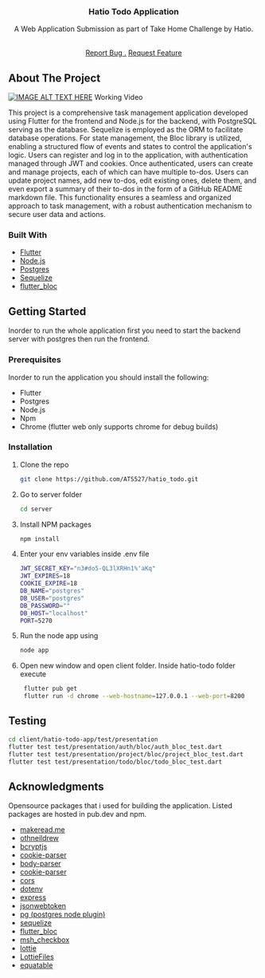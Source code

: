                          
<br/>
<div align="center">

<h3 align="center">Hatio Todo Application</h3>
<p align="center">
A Web Application Submission as part of Take Home Challenge by Hatio.

<br/>
<br/>
  
<a href="https://github.com/ShaanCoding/ReadME-Generator/issues/new?labels=bug&template=bug-report---.md">Report Bug .</a>
<a href="https://github.com/ShaanCoding/ReadME-Generator/issues/new?labels=enhancement&template=feature-request---.md">Request Feature</a>
</p>
</div>

 ## About The Project

[![IMAGE ALT TEXT HERE](https://img.youtube.com/vi/yr53kaMzu50/0.jpg)](https://www.youtube.com/watch?v=yr53kaMzu50 "Hatio Todo Application Working Video") Working Video

This project is a comprehensive task management application developed using Flutter for the frontend and Node.js for the backend, with PostgreSQL serving as the database. Sequelize is employed as the ORM to facilitate database operations. For state management, the Bloc library is utilized, enabling a structured flow of events and states to control the application's logic. Users can register and log in to the application, with authentication managed through JWT and cookies. Once authenticated, users can create and manage projects, each of which can have multiple to-dos. Users can update project names, add new to-dos, edit existing ones, delete them, and even export a summary of their to-dos in the form of a GitHub README markdown file. This functionality ensures a seamless and organized approach to task management, with a robust authentication mechanism to secure user data and actions.
 ### Built With

- [Flutter](https://flutter.dev/)
- [Node.js](https://nodejs.org)
- [Postgres](https://www.postgresql.org)
- [Sequelize](https://sequelize.org)
- [flutter_bloc](https://pub.dev/packages/flutter_bloc)
 ## Getting Started

Inorder to run the whole application first you need to start the backend server with postgres then run the frontend.
 ### Prerequisites

Inorder to run the application you should install the following:
- Flutter
- Postgres
- Node.js
- Npm
- Chrome (flutter web only supports chrome for debug builds)
 ### Installation

1. Clone the repo
   ```sh
   git clone https://github.com/ATS527/hatio_todo.git
   ```
2. Go to server folder
   ```sh
   cd server
   ```
3. Install NPM packages
    ```sh
    npm install
    ```
4. Enter your env variables inside .env file
   ```sh
   JWT_SECRET_KEY="n3#do5-QL3lXRHn1%'aKq"
   JWT_EXPIRES=18
   COOKIE_EXPIRE=18
   DB_NAME="postgres"
   DB_USER="postgres"
   DB_PASSWORD=""
   DB_HOST="localhost"
   PORT=5270
   ```
5. Run the node app using
   ```sh
   node app
   ```
6. Open new window and open client folder. Inside hatio-todo folder execute 

   ```sh
    flutter pub get
    flutter run -d chrome --web-hostname=127.0.0.1 --web-port=8200
    ```

 ## Testing

   ```sh
   cd client/hatio-todo-app/test/presentation
   flutter test test/presentation/auth/bloc/auth_bloc_test.dart
   flutter test test/presentation/project/bloc/project_bloc_test.dart
   flutter test test/presentation/todo/bloc/todo_bloc_test.dart

   ```
 ## Acknowledgments

Opensource packages that i used for building the application. Listed packages are hosted in pub.dev and npm.


- [makeread.me](https://github.com/ShaanCoding/ReadME-Generator)
- [othneildrew](https://github.com/othneildrew/Best-README-Template)
- [bcryptjs](https://www.npmjs.com/package/bcryptjs)
- [cookie-parser](https://www.npmjs.com/package/cookie-parser)
- [body-parser](https://www.npmjs.com/package/body-parser)
- [cookie-parser](https://www.npmjs.com/package/cookie-parser)
- [cors](https://www.npmjs.com/package/cors)
- [dotenv](https://www.npmjs.com/package/dotenv)
- [express](https://www.npmjs.com/package/express)
- [jsonwebtoken](https://www.npmjs.com/package/jsonwebtoken)
- [pg (postgres node plugin)](https://www.npmjs.com/package/pg)
- [sequelize](https://www.npmjs.com/package/sequelize)
- [flutter_bloc](https://pub.dev/packages/flutter_bloc)
- [msh_checkbox](https://pub.dev/packages/msh_checkbox)
- [lottie](https://pub.dev/packages/lottie)
- [LottieFiles](https://lottiefiles.com/)
- [equatable](https://pub.dev/packages/equatable)
